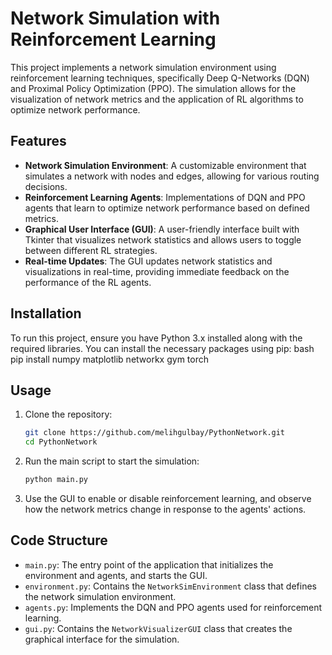 # Network Simulation with Reinforcement Learning

This project implements a network simulation environment using reinforcement learning techniques, specifically Deep Q-Networks (DQN) and Proximal Policy Optimization (PPO). The simulation allows for the visualization of network metrics and the application of RL algorithms to optimize network performance.

## Features

- **Network Simulation Environment**: A customizable environment that simulates a network with nodes and edges, allowing for various routing decisions.
- **Reinforcement Learning Agents**: Implementations of DQN and PPO agents that learn to optimize network performance based on defined metrics.
- **Graphical User Interface (GUI)**: A user-friendly interface built with Tkinter that visualizes network statistics and allows users to toggle between different RL strategies.
- **Real-time Updates**: The GUI updates network statistics and visualizations in real-time, providing immediate feedback on the performance of the RL agents.

## Installation

To run this project, ensure you have Python 3.x installed along with the required libraries. You can install the necessary packages using pip: 
bash
pip install numpy matplotlib networkx gym torch


## Usage

1. Clone the repository:  
   ```bash
   git clone https://github.com/melihgulbay/PythonNetwork.git  
   cd PythonNetwork
   ```
2. Run the main script to start the simulation:  
   ```bash
   python main.py
   ```
3. Use the GUI to enable or disable reinforcement learning, and observe how the network metrics change in response to the agents' actions.

## Code Structure

- `main.py`: The entry point of the application that initializes the environment and agents, and starts the GUI.
- `environment.py`: Contains the `NetworkSimEnvironment` class that defines the network simulation environment.
- `agents.py`: Implements the DQN and PPO agents used for reinforcement learning.
- `gui.py`: Contains the `NetworkVisualizerGUI` class that creates the graphical interface for the simulation.



